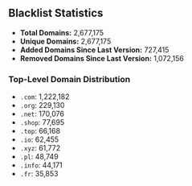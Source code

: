 ## Blacklist Statistics

- **Total Domains:** 2,677,175
- **Unique Domains:** 2,677,175
- **Added Domains Since Last Version:** 727,415
- **Removed Domains Since Last Version:** 1,072,156

### Top-Level Domain Distribution

-  `.com`: 1,222,182
-  `.org`: 229,130
-  `.net`: 170,076
-  `.shop`: 77,695
-  `.top`: 66,168
-  `.io`: 62,455
-  `.xyz`: 61,772
-  `.pl`: 48,749
-  `.info`: 44,171
-  `.fr`: 35,853
